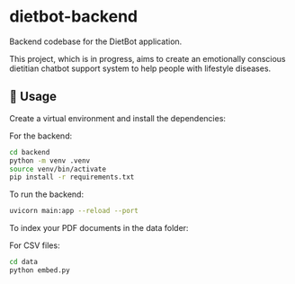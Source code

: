 # dietbot-backend
Backend codebase for the DietBot application.

This project, which is in progress, aims to create an emotionally conscious dietitian chatbot support system to help people with lifestyle diseases. 

## 🚀 Usage

Create a virtual environment and install the dependencies:

For the backend:
```bash
cd backend
python -m venv .venv
source venv/bin/activate
pip install -r requirements.txt
```
To run the backend:
```bash
uvicorn main:app --reload --port
```

To index your PDF documents in the data folder:

For CSV files:
```bash
cd data 
python embed.py
```

